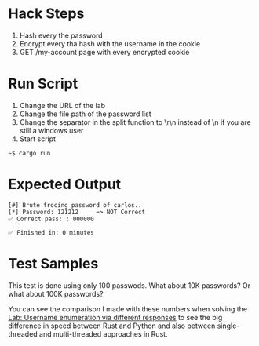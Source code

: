 # Hack Steps
1. Hash every the password
2. Encrypt every tha hash with the username in the cookie
3. GET /my-account page with every encrypted cookie

# Run Script
1. Change the URL of the lab
2. Change the file path of the password list
3. Change the separator in the split function to \r\n instead of \n if you are still a windows user
4. Start script
```
~$ cargo run
```

# Expected Output
```
[#] Brute frocing password of carlos..
[*] Password: 121212     => NOT Correct
✅ Correct pass: : 000000

✅ Finished in: 0 minutes
```
# Test Samples
This test is done using only 100 passwods. What about 10K passwords?
Or what about 100K passwords?

You can see the comparison I made with these numbers when solving the [Lab: Username enumeration via different responses](https://github.com/elqal3awii/WebSecurity-Academy-with-Rust/tree/main/Authentication/username_enumeration_via_different_responses) to see the big difference in speed between Rust and Python and also between single-threaded and multi-threaded approaches in Rust.


